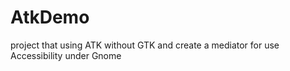 # AtkDemo
project that using ATK without GTK and create a mediator for use Accessibility under Gnome
